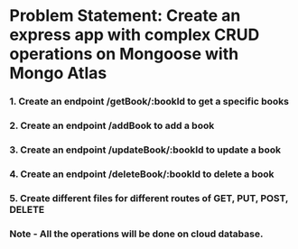 # Problem Statement: Create an express app with complex CRUD operations on Mongoose with Mongo Atlas
### 1. Create an endpoint /getBook/:bookId to get a specific books
### 2. Create an endpoint /addBook to add a book
### 3. Create an endpoint /updateBook/:bookId to update a book
### 4. Create an endpoint /deleteBook/:bookId to delete a book
### 5. Create different files for different routes of GET, PUT, POST, DELETE

### Note - All the operations will be done on cloud database.
